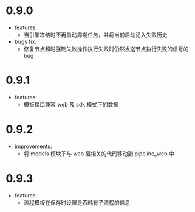 # 0.9.0

- features:
    - 当引擎冻结时不再启动周期任务，并将当前启动记入失败历史
- bugs fix:
    - 修复节点超时强制失败操作执行失败时仍然发送节点执行失败的信号的 bug
    
# 0.9.1

- features:
    - 模板接口兼容 web 及 sdk 模式下的数据

# 0.9.2

- improvements:
    - 将 models 模块下与 web 层相关的代码移动到 pipeline_web 中

# 0.9.3

- features:
    - 流程模板在保存时设置是否韩有子流程的信息
    